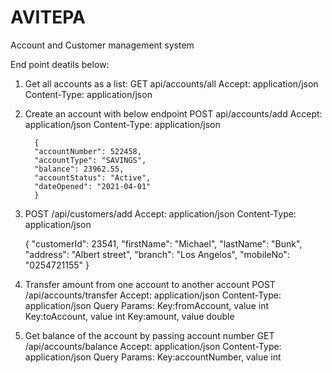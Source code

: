 # AVITEPA

Account and Customer management system

End point deatils below:

1. Get all accounts as a list:
   GET api/accounts/all
   Accept: application/json
   Content-Type: application/json
2. Create an account with below endpoint
   POST api/accounts/add
   Accept: application/json
   Content-Type: application/json
   
         {
         "accountNumber": 522458,
         "accountType": "SAVINGS",
         "balance": 23962.55,
         "accountStatus": "Active",
         "dateOpened": "2021-04-01"
         }

3. POST /api/customers/add
   Accept: application/json
   Content-Type: application/json
   
      {
      "customerId": 23541,
      "firstName": "Michael",
      "lastName": "Bunk",
      "address": "Albert street",
      "branch": "Los Angelos",
      "mobileNo": "0254721155"
      }
   
4. Transfer amount from one account to another account
   POST /api/accounts/transfer
   Accept: application/json
   Content-Type: application/json
   Query Params:
   Key:fromAccount, value int
   Key:toAccount, value int
   Key:amount, value double
   
5. Get balance of the account by passing account number
   GET /api/accounts/balance
   Accept: application/json
   Content-Type: application/json
   Query Params:
   Key:accountNumber, value int
   